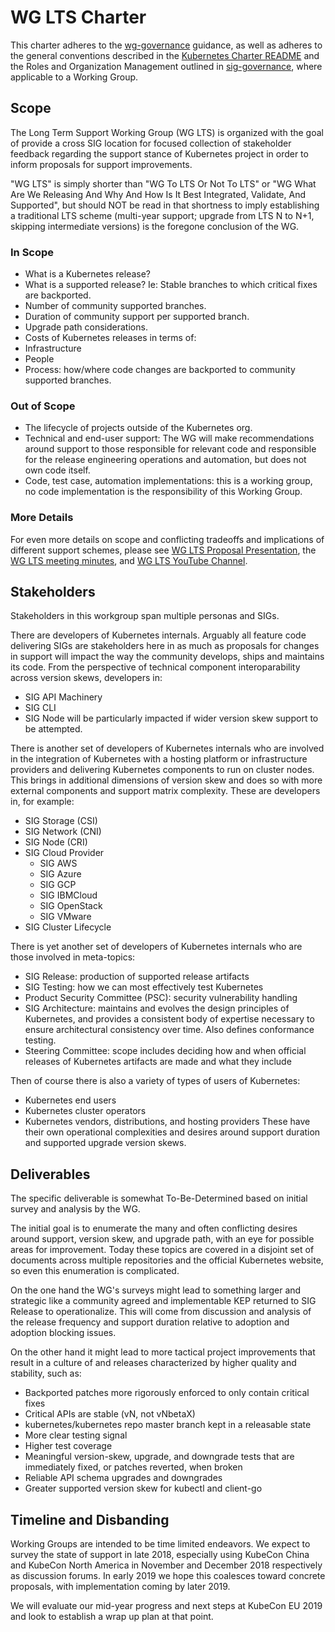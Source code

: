 # WG LTS Charter
This charter adheres to the [wg-governance] guidance, as well as
adheres to the general conventions described in the [Kubernetes
Charter README] and the Roles and Organization Management outlined
in [sig-governance], where applicable to a Working Group.

## Scope
The Long Term Support Working Group (WG LTS) is organized with the
goal of provide a cross SIG location for focused collection of
stakeholder feedback regarding the support stance of Kubernetes
project in order to inform proposals for support improvements.

"WG LTS" is simply shorter than "WG To LTS Or Not To LTS" or "WG
What Are We Releasing And Why And How Is It Best Integrated, Validate,
And Supported", but should NOT be read in that shortness to imply
establishing a traditional LTS scheme (multi-year support; upgrade
from LTS N to N+1, skipping intermediate versions) is the foregone
conclusion of the WG.

### In Scope
* What is a Kubernetes release?
* What is a supported release?  Ie: Stable branches to which critical fixes are backported.
 * Number of community supported branches.
 * Duration of community support per supported branch.
 * Upgrade path considerations.
* Costs of Kubernetes releases in terms of:
 * Infrastructure
 * People
* Process: how/where code changes are backported to community supported branches.

### Out of Scope
* The lifecycle of projects outside of the Kubernetes org.
* Technical and end-user support:  The WG will make recommendations
  around support to those responsible for relevant code and responsible
  for the release engineering operations and automation, but does not
  own code itself.
* Code, test case, automation implementations:  this is a working
  group, no code implementation is the responsibility of this Working
  Group.

### More Details
For even more details on scope and conflicting tradeoffs and implications of
different support schemes, please see [WG LTS Proposal Presentation],
the [WG LTS meeting minutes], and [WG LTS YouTube Channel].

## Stakeholders
Stakeholders in this workgroup span multiple personas and SIGs.

There are developers of Kubernetes internals.  Arguably all feature
code delivering SIGs are stakeholders here in as much as proposals
for changes in support will impact the way the community develops,
ships and maintains its code.  From the perspective of technical
component interoparability across version skews, developers in:
* SIG API Machinery
* SIG CLI
* SIG Node
will be particularly impacted if wider version skew support to be
attempted.

There is another set of developers of Kubernetes internals who
are involved in the integration of Kubernetes with a hosting
platform or infrastructure providers and delivering Kubernetes
components to run on cluster nodes. This brings in additional dimensions
of version skew and does so with more external components and support
matrix complexity.  These are developers in, for example:
* SIG Storage (CSI)
* SIG Network (CNI)
* SIG Node (CRI)
* SIG Cloud Provider
  * SIG AWS
  * SIG Azure
  * SIG GCP
  * SIG IBMCloud
  * SIG OpenStack
  * SIG VMware
* SIG Cluster Lifecycle

There is yet another set of developers of Kubernetes internals who are
those involved in meta-topics:
* SIG Release: production of supported release artifacts
* SIG Testing: how we can most effectively test Kubernetes
* Product Security  Committee (PSC): security vulnerability handling
* SIG Architecture: maintains and evolves the design principles of Kubernetes, and provides a consistent body of expertise necessary to ensure architectural consistency over time.  Also defines conformance testing.
* Steering Committee: scope includes deciding how and when official releases of Kubernetes artifacts are made and what they include

Then of course there is also a variety of types of users of Kubernetes:
* Kubernetes end users
* Kubernetes cluster operators
* Kubernetes vendors, distributions, and hosting providers
These have their own operational complexities and desires around support
duration and supported upgrade version skews.

## Deliverables
The specific deliverable is somewhat To-Be-Determined based on
initial survey and analysis by the WG.

The initial goal is to enumerate the many and often conflicting
desires around support, version skew, and upgrade path, with an eye
for possible areas for improvement.  Today these topics are covered
in a disjoint set of documents across multiple repositories and the
official Kubernetes website, so even this enumeration is complicated.

On the one hand the WG's surveys might lead to something larger and
strategic like a community agreed and implementable KEP returned
to SIG Release to operationalize.  This will come from discussion
and analysis of the release frequency and support duration relative
to adoption and adoption blocking issues.

On the other hand it might lead to more tactical project improvements
that result in a culture of and releases characterized by higher
quality and stability, such as:
* Backported patches more rigorously enforced to only contain critical fixes
* Critical APIs are stable (vN, not vNbetaX)
* kubernetes/kubernetes repo master branch kept in a releasable state
* More clear testing signal
* Higher test coverage
* Meaningful version-skew, upgrade, and downgrade tests that are immediately fixed, or patches reverted, when broken
* Reliable API schema upgrades and downgrades
* Greater supported version skew for kubectl and client-go

## Timeline and Disbanding
Working Groups are intended to be time limited endeavors.  We expect
to survey the state of support in late 2018, especially using KubeCon
China and KubeCon North America in November and December 2018
respectively as discussion forums.  In early 2019 we hope this
coalesces toward concrete proposals, with implementation coming by
later 2019.

We will evaluate our mid-year progress and next steps at KubeCon
EU 2019 and look to establish a wrap up plan at that point.

[wg-governance]: https://git.k8s.io/community/committee-steering/governance/wg-governance.md
[Kubernetes Charter README]: https://git.k8s.io/community/committee-steering/governance/README.md
[sig-governance]: https://git.k8s.io/community/committee-steering/governance/sig-governance.md
[WG LTS Proposal Presentation]: https://docs.google.com/presentation/d/1-Z-mUNIs3mUi7AdP1KwoAVNviwKrCoo3lxMb5wzCWbk/edit?usp=sharing
[WG LTS meeting minutes]: https://docs.google.com/document/d/1J2CJ-q9WlvCnIVkoEo9tAo19h08kOgUJAS3HxaSMsLA/edit?ts=5bda357d
[WG LTS YouTube Channel]: https://www.youtube.com/playlist?list=PL69nYSiGNLP13_zDqYfUjfLZ2Lu9a3pv-
